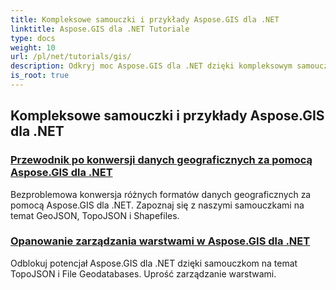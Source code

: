 ```yaml
---
title: Kompleksowe samouczki i przykłady Aspose.GIS dla .NET
linktitle: Aspose.GIS dla .NET Tutoriale
type: docs
weight: 10
url: /pl/net/tutorials/gis/
description: Odkryj moc Aspose.GIS dla .NET dzięki kompleksowym samouczkom. Opanuj konwersję GeoData, tworzenie geometrii, analizę, zarządzanie warstwami i wiele więcej.
is_root: true
---
```


## Kompleksowe samouczki i przykłady Aspose.GIS dla .NET 
### [Przewodnik po konwersji danych geograficznych za pomocą Aspose.GIS dla .NET](./guide-to-geo-data-conversion/)
Bezproblemowa konwersja różnych formatów danych geograficznych za pomocą Aspose.GIS dla .NET. Zapoznaj się z naszymi samouczkami na temat GeoJSON, TopoJSON i Shapefiles.
### [Opanowanie zarządzania warstwami w Aspose.GIS dla .NET](./mastering-layer-management/)
Odblokuj potencjał Aspose.GIS dla .NET dzięki samouczkom na temat TopoJSON i File Geodatabases. Uprość zarządzanie warstwami.